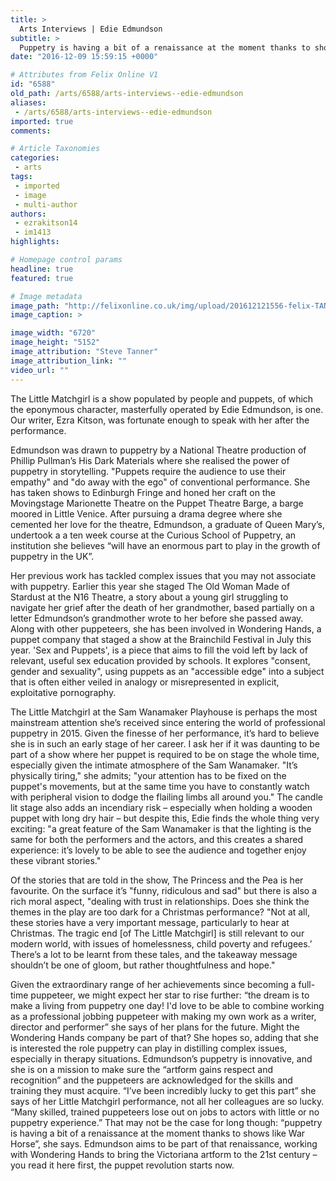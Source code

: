 ```yaml
---
title: >
  Arts Interviews | Edie Edmundson
subtitle: >
  Puppetry is having a bit of a renaissance at the moment thanks to shows like War Horse
date: "2016-12-09 15:59:15 +0000"

# Attributes from Felix Online V1
id: "6588"
old_path: /arts/6588/arts-interviews--edie-edmundson
aliases:
 - /arts/6588/arts-interviews--edie-edmundson
imported: true
comments:

# Article Taxonomies
categories:
 - arts
tags:
 - imported
 - image
 - multi-author
authors:
 - ezrakitson14
 - im1413
highlights:

# Homepage control params
headline: true
featured: true

# Image metadata
image_path: "http://felixonline.co.uk/img/upload/201612121556-felix-TAN13418 (1)_captioned.jpg"
image_caption: >

image_width: "6720"
image_height: "5152"
image_attribution: "Steve Tanner"
image_attribution_link: ""
video_url: ""
---
```


The Little Matchgirl is a show populated by people and puppets, of which the eponymous character, masterfully operated by Edie Edmundson, is one.  Our writer, Ezra Kitson, was fortunate enough to speak with her after the performance.

Edmundson was drawn to puppetry by a National Theatre production of Phillip Pullman’s His Dark Materials where she realised the power of puppetry in storytelling. "Puppets require the audience to use their empathy" and "do away with the ego" of conventional performance. She has taken shows to Edinburgh Fringe and honed her craft on the Movingstage Marionette Theatre on the Puppet Theatre Barge, a barge moored in Little Venice. After pursuing a drama degree where she cemented her love for the theatre, Edmundson, a graduate of Queen Mary’s,  undertook a  a ten week course at the Curious School of Puppetry, an institution she believes “will have an enormous part to play in the growth of puppetry in the UK”.

Her previous work has tackled complex issues that you may not associate with puppetry. Earlier this year she staged The Old Woman Made of Stardust at the N16 Theatre, a story about a young girl struggling to navigate her grief after the death of her grandmother, based partially on a letter Edmundson’s grandmother wrote to her before she passed away. Along with other puppeteers, she has been involved in Wondering Hands, a puppet company that staged a show at the Brainchild Festival in July this year. 'Sex and Puppets', is a piece  that aims to fill the void left by lack of relevant, useful sex education provided by schools. It explores "consent, gender and sexuality", using puppets as an "accessible edge" into a subject that is often either veiled in analogy or misrepresented in explicit, exploitative pornography.

The Little Matchgirl at the Sam Wanamaker Playhouse is perhaps the most mainstream attention she’s received since entering the world of professional puppetry in 2015. Given the finesse of her performance, it’s hard to believe she is in such an early stage of her career. I ask her if it was daunting to be part of a show where her puppet is required to be on stage the whole time, especially given the intimate atmosphere of the Sam Wanamaker. "It’s physically tiring," she admits; "your attention has to be fixed on the puppet's movements, but at the same time you have to constantly watch with peripheral vision to dodge the flailing limbs all around you." The candle lit stage also adds an incendiary risk – especially when holding a wooden puppet with long dry hair – but despite this, Edie finds the whole thing very exciting: "a great feature of the Sam Wanamaker is that the lighting is the same for both the performers and the actors, and this creates a shared experience: it’s lovely to be able to see the audience and together enjoy these vibrant stories."

Of the stories that are told in the show, The Princess and the Pea is her favourite. On the surface it’s "funny, ridiculous and sad" but there is also a rich moral aspect, "dealing with trust in relationships. Does she think the themes in the play are too dark for a Christmas performance? "Not at all, these stories have a very important message, particularly to hear at Christmas. The tragic end [of The Little Matchgirl] is still relevant to our modern world, with issues of homelessness, child poverty and refugees.’ There’s a lot to be learnt from these tales, and the takeaway message shouldn’t be one of gloom, but rather thoughtfulness and hope."

Given the extraordinary range of her achievements since becoming a full-time puppeteer, we might expect her star to rise further: “the dream is to make a living from puppetry one day! I'd  love to be able to combine working as a professional jobbing puppeteer with making my own work as a writer, director and performer” she says of her plans for the future. Might the Wondering Hands company be part of that? She hopes so, adding that she is interested the role puppetry can play in distilling complex issues, especially in therapy situations. Edmundson’s puppetry is innovative, and she is on a mission to make sure the “artform gains respect and recognition” and the puppeteers are acknowledged for the skills and training they must acquire. “I’ve been incredibly lucky to get this part” she says of her Little Matchgirl performance, not all her colleagues are so lucky. “Many skilled, trained puppeteers lose out on jobs to actors with little or no puppetry experience.” That may not be the case for long though: “puppetry is having a bit of a renaissance at the moment thanks to shows like War Horse”, she says. Edmundson aims to be part of that renaissance, working with Wondering Hands to  bring the Victoriana artform to the 21st century – you read it here first, the puppet revolution starts now.
